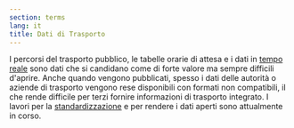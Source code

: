 ```yaml
---
section: terms
lang: it
title: Dati di Trasporto
---
```


I percorsi del trasporto pubblico, le tabelle orarie di attesa e i dati in [tempo reale](/glossary/en/real-time/) sono dati che si candidano come di forte valore ma sempre difficili d'aprire. Anche quando vengono pubblicati, spesso i dati delle autorità o aziende di trasporto vengono rese disponibili con formati non compatibili, il che rende difficile per terzi fornire informazioni di trasporto integrato. I lavori per la [standardizzazione](/glossary/it/standardisation/) e per rendere i dati aperti sono attualmente in corso.
